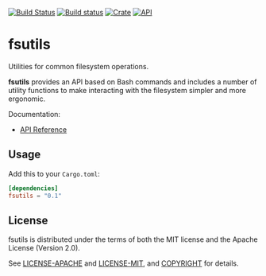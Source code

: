 [![Build Status](https://travis-ci.com/jaredforth/utils.svg?token=mH2pScYxqRkBEzpBQAu6&branch=master)](https://travis-ci.com/jaredforth/utils)
[![Build status](https://ci.appveyor.com/api/projects/status/w75cp0q4qr0hngf8?svg=true)](https://ci.appveyor.com/project/jaredforth/fsutils)
[![Crate](https://img.shields.io/crates/v/fsutils.svg)](https://crates.io/crates/fsutils)
[![API](https://docs.rs/fsutils/badge.svg)](https://docs.rs/fsutils)

# fsutils

Utilities for common filesystem operations.

**fsutils** provides an API based on Bash commands and includes a number
of utility functions to make interacting with the filesystem simpler and more ergonomic.

Documentation:
-   [API Reference](https://docs.rs/fsutils)


## Usage

Add this to your `Cargo.toml`:

```toml
[dependencies]
fsutils = "0.1"
```

## License

fsutils is distributed under the terms of both the MIT license and the
Apache License (Version 2.0).

See [LICENSE-APACHE](LICENSE-APACHE) and [LICENSE-MIT](LICENSE-MIT), and
[COPYRIGHT](COPYRIGHT) for details.